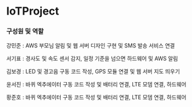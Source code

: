 # IoTProject

### **구성원 및 역할**

강민준 : AWS 부모님 알림 및 웹 서버 디자인 구현 및 SMS 발송 서비스 연결

서기표 : 경사도 및 속도 센서 감지, 일정 기준을 넘으면 하드웨어 및 AWS 알림

김보경 : LED 및 경고음 구동 코드 작성, GPS 모듈 연결 및 웹 서버 지도 띄우기

윤서진 : 바퀴 엑추에이터 구동 코드 작성 및 배터리 연결, LTE 모뎀 연결, 하드웨어

황준호 : 바퀴 엑추에이터 구동 코드 작성 및 배터리 연결, LTE 모뎀 연결, 하드웨어
